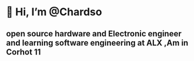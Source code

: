  # 👋 Hi, I’m @Chardso 
 
 ## open source hardware and Electronic engineer and learning software engineering at ALX ,Am in Corhot 11
























​



​
